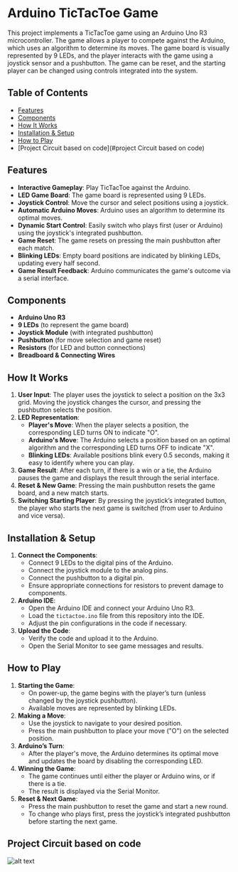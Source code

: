 # Arduino TicTacToe Game

This project implements a TicTacToe game using an Arduino Uno R3 microcontroller. 
The game allows a player to compete against the Arduino, which uses an algorithm to determine its moves. 
The game board is visually represented by 9 LEDs, and the player interacts with the game using a joystick sensor and a pushbutton. 
The game can be reset, and the starting player can be changed using controls integrated into the system.

## Table of Contents
- [Features](#features)
- [Components](#components)
- [How It Works](#how-it-works)
- [Installation & Setup](#installation--setup)
- [How to Play](#how-to-play)
- [Project Circuit based on code](#project Circuit based on code)

## Features

- **Interactive Gameplay**: Play TicTacToe against the Arduino. 
- **LED Game Board**: The game board is represented using 9 LEDs.
- **Joystick Control**: Move the cursor and select positions using a joystick.
- **Automatic Arduino Moves**: Arduino uses an algorithm to determine its optimal moves.
- **Dynamic Start Control**: Easily switch who plays first (user or Arduino) using the joystick's integrated pushbutton.
- **Game Reset**: The game resets on pressing the main pushbutton after each match.
- **Blinking LEDs**: Empty board positions are indicated by blinking LEDs, updating every half second.
- **Game Result Feedback**: Arduino communicates the game's outcome via a serial interface.

## Components

- **Arduino Uno R3**
- **9 LEDs** (to represent the game board)
- **Joystick Module** (with integrated pushbutton)
- **Pushbutton** (for move selection and game reset)
- **Resistors** (for LED and button connections)
- **Breadboard & Connecting Wires**

## How It Works

1. **User Input**: The player uses the joystick to select a position on the 3x3 grid. Moving the joystick changes the cursor, and pressing the pushbutton selects the position.
2. **LED Representation**: 
   - **Player's Move**: When the player selects a position, the corresponding LED turns ON to indicate "O".
   - **Arduino's Move**: The Arduino selects a position based on an optimal algorithm and the corresponding LED turns OFF to indicate "X".
   - **Blinking LEDs**: Available positions blink every 0.5 seconds, making it easy to identify where you can play.
3. **Game Result**: After each turn, if there is a win or a tie, the Arduino pauses the game and displays the result through the serial interface.
4. **Reset & New Game**: Pressing the main pushbutton resets the game board, and a new match starts.
5. **Switching Starting Player**: By pressing the joystick’s integrated button, the player who starts the next game is switched (from user to Arduino and vice versa).

## Installation & Setup

1. **Connect the Components**:
   - Connect 9 LEDs to the digital pins of the Arduino.
   - Connect the joystick module to the analog pins.
   - Connect the pushbutton to a digital pin.
   - Ensure appropriate connections for resistors to prevent damage to components.
2. **Arduino IDE**:
   - Open the Arduino IDE and connect your Arduino Uno R3.
   - Load the `tictactoe.ino` file from this repository into the IDE.
   - Adjust the pin configurations in the code if necessary.
3. **Upload the Code**:
   - Verify the code and upload it to the Arduino.
   - Open the Serial Monitor to see game messages and results.

## How to Play

1. **Starting the Game**:
   - On power-up, the game begins with the player’s turn (unless changed by the joystick pushbutton).
   - Available moves are represented by blinking LEDs.
2. **Making a Move**:
   - Use the joystick to navigate to your desired position.
   - Press the main pushbutton to place your move ("O") on the selected position.
3. **Arduino’s Turn**:
   - After the player's move, the Arduino determines its optimal move and updates the board by disabling the corresponding LED.
4. **Winning the Game**:
   - The game continues until either the player or Arduino wins, or if there is a tie.
   - The result is displayed via the Serial Monitor.
5. **Reset & Next Game**:
   - Press the main pushbutton to reset the game and start a new round.
   - To change who plays first, press the joystick’s integrated pushbutton before starting the next game.

## Project Circuit based on code

![alt text](http://url/to/img.png)
